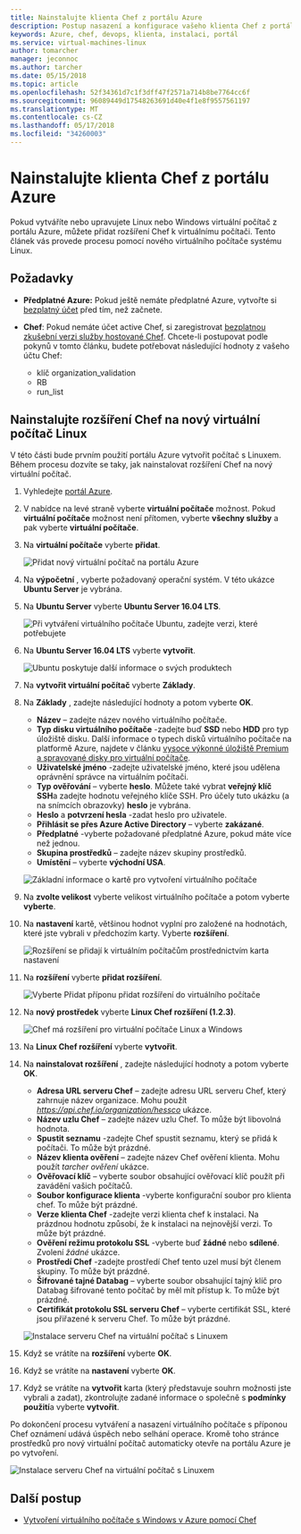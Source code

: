```yaml
---
title: Nainstalujte klienta Chef z portálu Azure
description: Postup nasazení a konfigurace vašeho klienta Chef z portálu Azure
keywords: Azure, chef, devops, klienta, instalaci, portál
ms.service: virtual-machines-linux
author: tomarcher
manager: jeconnoc
ms.author: tarcher
ms.date: 05/15/2018
ms.topic: article
ms.openlocfilehash: 52f34361d7c1f3dff47f2571a714b8be7764cc6f
ms.sourcegitcommit: 96089449d17548263691d40e4f1e8f9557561197
ms.translationtype: MT
ms.contentlocale: cs-CZ
ms.lasthandoff: 05/17/2018
ms.locfileid: "34260003"
---
```

# <a name="install-the-chef-client-from-the-azure-portal"></a>Nainstalujte klienta Chef z portálu Azure
Pokud vytváříte nebo upravujete Linux nebo Windows virtuální počítač z portálu Azure, můžete přidat rozšíření Chef k virtuálnímu počítači. Tento článek vás provede procesu pomocí nového virtuálního počítače systému Linux.

## <a name="prerequisites"></a>Požadavky
- **Předplatné Azure:** Pokud ještě nemáte předplatné Azure, vytvořte si [bezplatný účet](https://azure.microsoft.com/free/?ref=microsoft.com&utm_source=microsoft.com&utm_medium=docs&utm_campaign=visualstudio) před tím, než začnete.

- **Chef**: Pokud nemáte účet active Chef, si zaregistrovat [bezplatnou zkušební verzi služby hostované Chef](https://manage.chef.io/signup). Chcete-li postupovat podle pokynů v tomto článku, budete potřebovat následující hodnoty z vašeho účtu Chef: 
    - klíč organization_validation
    - RB
    - run_list

## <a name="install-the-chef-extension-on-a-new-linux-virtual-machine"></a>Nainstalujte rozšíření Chef na nový virtuální počítač Linux
V této části bude prvním použití portálu Azure vytvořit počítač s Linuxem. Během procesu dozvíte se taky, jak nainstalovat rozšíření Chef na nový virtuální počítač.

1. Vyhledejte [portál Azure](http://portal.azure.com).

1. V nabídce na levé straně vyberte **virtuální počítače** možnost. Pokud **virtuální počítače** možnost není přítomen, vyberte **všechny služby** a pak vyberte **virtuální počítače**.

1. Na **virtuální počítače** vyberte **přidat**.

    ![Přidat nový virtuální počítač na portálu Azure](./media/chef-extension-portal/add-vm.png)

1. Na **výpočetní** , vyberte požadovaný operační systém. V této ukázce **Ubuntu Server** je vybrána.

1. Na **Ubuntu Server** vyberte **Ubuntu Server 16.04 LTS**.

    ![Při vytváření virtuálního počítače Ubuntu, zadejte verzi, které potřebujete](./media/chef-extension-portal/ubuntu-server-version.png)

1. Na **Ubuntu Server 16.04 LTS** vyberte **vytvořit**.

    ![Ubuntu poskytuje další informace o svých produktech](./media/chef-extension-portal/create-vm.png)

1. Na **vytvořit virtuální počítač** vyberte **Základy**.

1. Na **Základy** , zadejte následující hodnoty a potom vyberte **OK**.

    - **Název** – zadejte název nového virtuálního počítače.
    - **Typ disku virtuálního počítače** -zadejte buď **SSD** nebo **HDD** pro typ úložiště disku. Další informace o typech disků virtuálního počítače na platformě Azure, najdete v článku [vysoce výkonné úložiště Premium a spravované disky pro virtuální počítače](/azure/virtual-machines/windows/premium-storage).
    - **Uživatelské jméno** -zadejte uživatelské jméno, které jsou udělena oprávnění správce na virtuálním počítači.
    - **Typ ověřování** – vyberte **heslo**. Můžete také vybrat **veřejný klíč SSH**a zadejte hodnotu veřejného klíče SSH. Pro účely tuto ukázku (a na snímcích obrazovky) **heslo** je vybrána.
    - **Heslo** a **potvrzení hesla** -zadat heslo pro uživatele.
    - **Přihlásit se přes Azure Active Directory** – vyberte **zakázané**.
    - **Předplatné** -vyberte požadované předplatné Azure, pokud máte více než jednou.
    - **Skupina prostředků** – zadejte název skupiny prostředků.
    - **Umístění** – vyberte **východní USA**.

    ![Základní informace o kartě pro vytvoření virtuálního počítače](./media/chef-extension-portal/add-vm-basics.png)

1. Na **zvolte velikost** vyberte velikost virtuálního počítače a potom vyberte **vyberte**.

1. Na **nastavení** kartě, většinou hodnot vyplní pro založené na hodnotách, které jste vybrali v předchozím karty. Vyberte **rozšíření**.

    ![Rozšíření se přidají k virtuálním počítačům prostřednictvím karta nastavení](./media/chef-extension-portal/add-vm-select-extensions.png)

1. Na **rozšíření** vyberte **přidat rozšíření**.

    ![Vyberte Přidat příponu přidat rozšíření do virtuálního počítače](./media/chef-extension-portal/add-vm-add-extension.png)

1. Na **nový prostředek** vyberte **Linux Chef rozšíření (1.2.3)**.

    ![Chef má rozšíření pro virtuální počítače Linux a Windows](./media/chef-extension-portal/select-linux-chef-extension.png)

1. Na **Linux Chef rozšíření** vyberte **vytvořit**.

1. Na **nainstalovat rozšíření** , zadejte následující hodnoty a potom vyberte **OK**.

    - **Adresa URL serveru Chef** – zadejte adresu URL serveru Chef, který zahrnuje název organizace. Mohu použít *https://api.chef.io/organization/hessco* ukázce.
    - **Název uzlu Chef** – zadejte název uzlu Chef. To může být libovolná hodnota.
    - **Spustit seznamu** -zadejte Chef spustit seznamu, který se přidá k počítači. To může být prázdné.
    - **Název klienta ověření** – zadejte název Chef ověření klienta. Mohu použít *tarcher ověření* ukázce.
    - **Ověřovací klíč** – vyberte soubor obsahující ověřovací klíč použít při zavádění vašich počítačů. 
    - **Soubor konfigurace klienta** -vyberte konfigurační soubor pro klienta chef. To může být prázdné.
    - **Verze klienta Chef** -zadejte verzi klienta chef k instalaci. Na prázdnou hodnotu způsobí, že k instalaci na nejnovější verzi. To může být prázdné.
    - **Ověření režimu protokolu SSL** -vyberte buď **žádné** nebo **sdílené**. Zvolení *žádné* ukázce.
    - **Prostředí Chef** -zadejte prostředí Chef tento uzel musí být členem skupiny. To může být prázdné.
    - **Šifrované tajné Databag** – vyberte soubor obsahující tajný klíč pro Databag šifrované tento počítač by měl mít přístup k. To může být prázdné.
    - **Certifikát protokolu SSL serveru Chef** – vyberte certifikát SSL, které jsou přiřazené k serveru Chef. To může být prázdné.

    ![Instalace serveru Chef na virtuální počítač s Linuxem](./media/chef-extension-portal/install-extension.png)

1. Když se vrátíte na **rozšíření** vyberte **OK**.

1. Když se vrátíte na **nastavení** vyberte **OK**.

1. Když se vrátíte na **vytvořit** karta (který představuje souhrn možnosti jste vybrali a zadat), zkontrolujte zadané informace o společně s **podmínky použití**a vyberte **vytvořit**.

Po dokončení procesu vytváření a nasazení virtuálního počítače s příponou Chef oznámení udává úspěch nebo selhání operace. Kromě toho stránce prostředků pro nový virtuální počítač automaticky otevře na portálu Azure je po vytvoření.

![Instalace serveru Chef na virtuální počítač s Linuxem](./media/chef-extension-portal/resource-created.png)

## <a name="next-steps"></a>Další postup
* [Vytvoření virtuálního počítače s Windows v Azure pomocí Chef](/azure/virtual-machines/windows/chef-automation)
